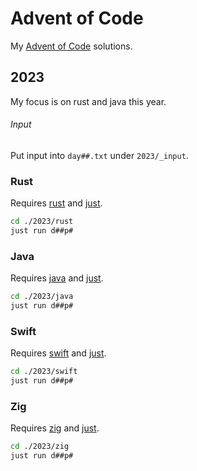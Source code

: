 # Advent of Code

My [Advent of Code](https://adventofcode.com/) solutions.

## 2023

My focus is on rust and java this year.

###### Input

Put input into ```day##.txt``` under ```2023/_input```.

### Rust

Requires [rust](https://www.rust-lang.org/tools/install)
and [just](https://github.com/casey/just).

```bash
cd ./2023/rust
just run d##p#
```

### Java

Requires [java](https://adoptium.net/temurin/releases/) 
and [just](https://github.com/casey/just).

```bash
cd ./2023/java
just run d##p#
```

### Swift

Requires [swift](https://www.swift.org/install/)
and [just](https://github.com/casey/just).

```bash
cd ./2023/swift
just run d##p#
```

### Zig

Requires [zig](https://ziglang.org/download/) 
and [just](https://github.com/casey/just).

```bash
cd ./2023/zig
just run d##p#
```
